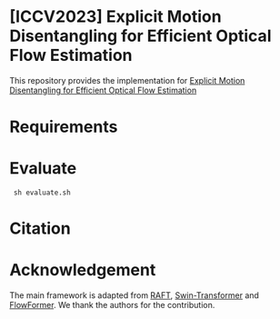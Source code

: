 # [ICCV2023] Explicit Motion Disentangling for Efficient Optical Flow Estimation

This repository provides the implementation for [Explicit Motion Disentangling for Efficient Optical Flow Estimation]()

# Requirements

# Evaluate
`  sh evaluate.sh `

# Citation

# Acknowledgement
The main framework is adapted from [RAFT](https://github.com/princeton-vl/RAFT), [Swin-Transformer](https://github.com/microsoft/Swin-Transformer) and [FlowFormer](https://github.com/drinkingcoder/FlowFormer-Official). We thank the authors for the contribution.
